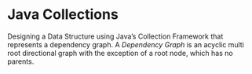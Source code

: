 # Java Collections
Designing a Data Structure using Java’s Collection Framework that represents a dependency graph. A *Dependency Graph* is an acyclic multi root directional graph with the exception of a root node, which has no parents.


